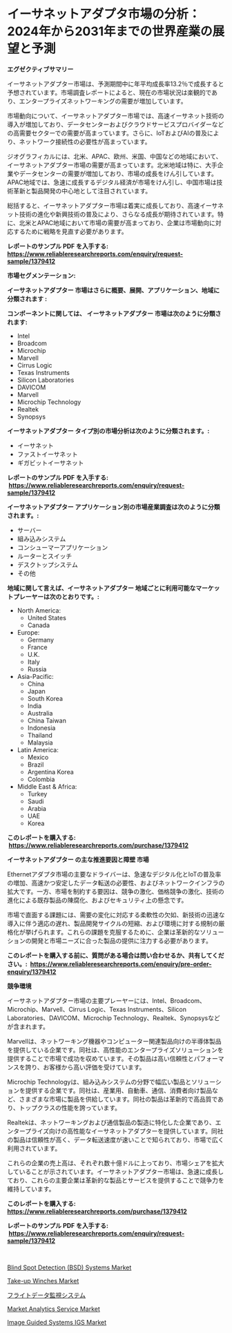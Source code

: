 <p><h1>イーサネットアダプタ市場の分析：2024年から2031年までの世界産業の展望と予測</h1></p><p><strong>エグゼクティブサマリー</strong></p>
<p><p>イーサネットアダプター市場は、予測期間中に年平均成長率13.2％で成長すると予想されています。市場調査レポートによると、現在の市場状況は楽観的であり、エンタープライズネットワーキングの需要が増加しています。</p><p>市場動向について、イーサネットアダプター市場では、高速イーサネット技術の導入が増加しており、データセンターおよびクラウドサービスプロバイダーなどの高需要セクターでの需要が高まっています。さらに、IoTおよびAIの普及により、ネットワーク接続性の必要性が高まっています。</p><p>ジオグラフィカルには、北米、APAC、欧州、米国、中国などの地域において、イーサネットアダプター市場の需要が高まっています。北米地域は特に、大手企業やデータセンターの需要が増加しており、市場の成長をけん引しています。APAC地域では、急速に成長するデジタル経済が市場をけん引し、中国市場は技術革新と製品開発の中心地として注目されています。</p><p>総括すると、イーサネットアダプター市場は着実に成長しており、高速イーサネット技術の進化や新興技術の普及により、さらなる成長が期待されています。特に、北米とAPAC地域において市場の需要が高まっており、企業は市場動向に対応するために戦略を見直す必要があります。</p></p>
<p><strong>レポートのサンプル PDF を入手する: <a href="https://www.reliableresearchreports.com/enquiry/request-sample/1379412">https://www.reliableresearchreports.com/enquiry/request-sample/1379412</a></strong></p>
<p><strong>市場セグメンテーション:</strong></p>
<p><strong> イーサネットアダプター 市場はさらに概要、展開、アプリケーション、地域に分類されます :</strong></p>
<p><strong>コンポーネントに関しては、 イーサネットアダプター 市場は次のように分類されます: &nbsp;</strong></p>
<p><ul><li>Intel</li><li>Broadcom</li><li>Microchip</li><li>Marvell</li><li>Cirrus Logic</li><li>Texas Instruments</li><li>Silicon Laboratories</li><li>DAVICOM</li><li>Marvell</li><li>Microchip Technology</li><li>Realtek</li><li>Synopsys</li></ul></p>
<p><strong> イーサネットアダプター タイプ別の市場分析は次のように分類されます。:</strong></p>
<p><ul><li>イーサネット</li><li>ファストイーサネット</li><li>ギガビットイーサネット</li></ul></p>
<p><strong>レポートのサンプル PDF を入手する: &nbsp;<a href="https://www.reliableresearchreports.com/enquiry/request-sample/1379412">https://www.reliableresearchreports.com/enquiry/request-sample/1379412</a></strong></p>
<p><strong> イーサネットアダプター アプリケーション別の市場産業調査は次のように分類されます。:</strong></p>
<p><ul><li>サーバー</li><li>組み込みシステム</li><li>コンシューマーアプリケーション</li><li>ルーターとスイッチ</li><li>デスクトップシステム</li><li>その他</li></ul></p>
<p><strong>地域に関して言えば、イーサネットアダプター 地域ごとに利用可能なマーケットプレーヤーは次のとおりです。:</strong></p>
<p><ul>
    <li>
        North America:
        <ul>
            <li>United States</li>
            <li>Canada</li>
        </ul>
    </li>
    <li>
        Europe:
        <ul>
            <li>Germany</li>
            <li>France</li>
            <li>U.K.</li>
            <li>Italy</li>
            <li>Russia</li>
        </ul>
    </li>
    <li>
        Asia-Pacific:
        <ul>
            <li>China</li>
            <li>Japan</li>
            <li>South Korea</li>
            <li>India</li>
            <li>Australia</li>
            <li>China Taiwan</li>
            <li>Indonesia</li>
            <li>Thailand</li>
            <li>Malaysia</li>
        </ul>
    </li>
    <li>
        Latin America:
        <ul>
            <li>Mexico</li>
            <li>Brazil</li>
            <li>Argentina Korea</li>
            <li>Colombia</li>
        </ul>
    </li>
    <li>
        Middle East & Africa:
        <ul>
            <li>Turkey</li>
            <li>Saudi</li>
            <li>Arabia</li>
            <li>UAE</li>
            <li>Korea</li>
        </ul>
    </li>
    </ul></p>
<p><strong>このレポートを購入する: &nbsp;<a href="https://www.reliableresearchreports.com/purchase/1379412">https://www.reliableresearchreports.com/purchase/1379412</a></strong></p>
<p><strong>イーサネットアダプター の主な推進要因と障壁 市場</strong></p>
<p><p>Ethernetアダプタ市場の主要なドライバーは、急速なデジタル化とIoTの普及率の増加、高速かつ安定したデータ転送の必要性、およびネットワークインフラの拡大です。一方、市場を制約する要因は、競争の激化、価格競争の激化、技術の進化による既存製品の陳腐化、およびセキュリティ上の懸念です。</p><p>市場で直面する課題には、需要の変化に対応する柔軟性の欠如、新技術の迅速な導入に伴う適応の遅れ、製品開発サイクルの短縮、および環境に対する規制の厳格化が挙げられます。これらの課題を克服するために、企業は革新的なソリューションの開発と市場ニーズに合った製品の提供に注力する必要があります。</p></p>
<p><strong>このレポートを購入する前に、質問がある場合は問い合わせるか、共有してください。:&nbsp; <a href="https://www.reliableresearchreports.com/enquiry/pre-order-enquiry/1379412">https://www.reliableresearchreports.com/enquiry/pre-order-enquiry/1379412</a></strong></p>
<p><strong>競争環境</strong></p>
<p><p>イーサネットアダプター市場の主要プレーヤーには、Intel、Broadcom、Microchip、Marvell、Cirrus Logic、Texas Instruments、Silicon Laboratories、DAVICOM、Microchip Technology、Realtek、Synopsysなどが含まれます。</p><p>Marvellは、ネットワーキング機器やコンピューター関連製品向けの半導体製品を提供している企業です。同社は、高性能のエンタープライズソリューションを提供することで市場で成功を収めています。その製品は高い信頼性とパフォーマンスを誇り、お客様から高い評価を受けています。</p><p>Microchip Technologyは、組み込みシステムの分野で幅広い製品とソリューションを提供する企業です。同社は、産業用、自動車、通信、消費者向け製品など、さまざまな市場に製品を供給しています。同社の製品は革新的で高品質であり、トップクラスの性能を誇っています。</p><p>Realtekは、ネットワーキングおよび通信製品の製造に特化した企業であり、エンタープライズ向けの高性能なイーサネットアダプターを提供しています。同社の製品は信頼性が高く、データ転送速度が速いことで知られており、市場で広く利用されています。</p><p>これらの企業の売上高は、それぞれ数十億ドルに上っており、市場シェアを拡大していることが示されています。イーサネットアダプター市場は、急速に成長しており、これらの主要企業は革新的な製品とサービスを提供することで競争力を維持しています。</p></p>
<p><strong>このレポートを購入する: &nbsp; <a href="https://www.reliableresearchreports.com/purchase/1379412">https://www.reliableresearchreports.com/purchase/1379412</a></strong></p>
<p><strong>レポートのサンプル PDF を入手する: &nbsp;<a href="https://www.reliableresearchreports.com/enquiry/request-sample/1379412">https://www.reliableresearchreports.com/enquiry/request-sample/1379412</a></strong><strong></strong></p>
<p>&nbsp;</p>
<p><p><a href="https://view.publitas.com/reportprime-1/blind-spot-detection-bsd-systems-market-with-the-goal-of-estimating-the-market-size-and-future-growth-potential-of-various-market-segments-based-on-component-applications-end-user-and-region/">Blind Spot Detection (BSD) Systems Market</a></p><p><a href="https://issuu.com/reportprime-2/docs/take-up-winches-market-size-2030.pptx">Take-up Winches Market</a></p><p><a href="https://github.com/zekaoe592392/Market-Research-Report-List-1/blob/main/6272742186577.md">フライトデータ監視システム</a></p><p><a href="https://fearless-okapi-6c8.notion.site/Market-Analytics-Service-Market-Furnish-Information-about-Market-Size-Market-Share-Market-Dynamics-e9486e7e9a80432f9b787b4e771d148a">Market Analytics Service Market</a></p><p><a href="https://github.com/RickHolmes3/Market-Research-Report-List-3/blob/main/image-guided-systems-igs-market.md">Image Guided Systems IGS Market</a></p></p>
